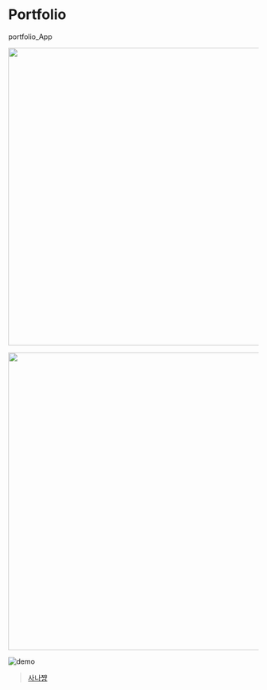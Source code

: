# Portfolio
portfolio_App
<p align="center"><img width="600" src="https://i.imgur.com/m4RmjCp.gif"></p>
<p align="center"><img width="600" src="https://s.imgur.com/min/embed.js"></p>
<img alt="demo" src="https://user-images.githubusercontent.com/1911623/52460615-f3899d80-2b49-11e9-8c21-06af4097a527.gif" />
<blockquote class="imgur-embed-pub" lang="en" data-id="a/tXmTIMk"><a href="//imgur.com/tXmTIMk">사나쨩</a></blockquote><script async src="//s.imgur.com/min/embed.js" charset="utf-8"></script>
